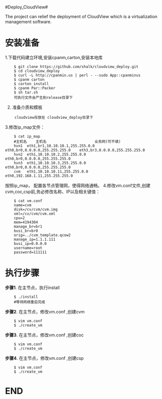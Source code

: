 #Deploy_CloudView#

The project can relief the deployment of CloudView which is a virtualization management software.


安装准备
=============

1.下载代码建立环境,安装cpanm,carton,安装本地库

		$ git clone https://github.com/shalk/cloudview_deploy.git
        $ cd cloudview_deploy
        $ curl -L http://cpanmin.us | perl - --sudo App::cpanminus
        $ cpanm carton
        $ carton install
        $ cpanm Par::Packer
        $ sh tar.sh
        可执行文件会产生到release目录下

2. 准备介质和模板
       
        cloudview存放在 cloudview_deploy目录下


3.修改ip_map文件：

		$ cat ip_map
		#主机名    主机名                      业务网(可不填)
        hvn1  eth1,br1,10.10.10.1,255.255.0.0 eth0,br0,0.0.0.0,255.255.255.0    eth3,br3,0.0.0.0,255.255.255.0
        hvn2  eth1,10.10.10.2,255.255.0.0     eth0,br0,0.0.0.0,255.255.255.0
        hvn3  eth1,10.10.10.3,255.255.0.0     eth0,br0,0.0.0.0,255.255.255.0
        cvm   eth1,10.10.10.11,255.255.0.0    eth0,192.168.1.11,255.255.255.0

按照ip_map， 配置各节点管理网，使得网络通畅。
4.修改vm.conf文件,创建cvm,coc,csp前,务必修改名称、IP以及相关键值：

        $ cat vm.conf
        name=cvm                                
        disk=/cv/cvm/cvm.img                      
        xml=/cv/cvm/cvm.xml                      
        cpu=2                                    
        mem=4194304
        manage_br=br1
        busi_br=br0
        orig=../cvm_template.qcow2
        manage_ip=1.1.1.111
        busi_ip=0.0.0.0 
        username=root
        password=111111



执行步骤
===========

		
**步骤1**. 在主节点，执行install
		
		$ ./install
        #等待网络重启完成		

**步骤2**. 在主节点，修改vm.conf ,创建cvm
		
		$ vim vm.conf
        $ ./create_vm

**步骤3**. 在主节点，修改vm.conf ,创建coc
		
		$ vim vm.conf
        $ ./create_vm

**步骤4**. 在主节点，修改vm.conf ,创建csp
		
		$ vim vm.conf
        $ ./create_vm
		



END
=====
